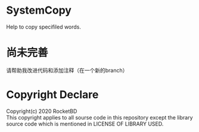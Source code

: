 # SystemCopy
Help to copy specifiled words.

# 尚未完善
请帮助我改进代码和添加注释（在一个新的branch）

# Copyright Declare
Copyright(c) 2020 RocketBD  
This copyright applies to all sourse code in this repository except the library source code which is mentioned in LICENSE OF LIBRARY USED.
